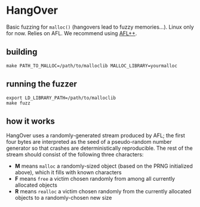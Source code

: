 # HangOver

Basic fuzzing for `malloc()` (hangovers lead to fuzzy memories...). Linux only for now. Relies on AFL. We recommend using [AFL++](https://github.com/AFLplusplus/AFLplusplus).

## building

    make PATH_TO_MALLOC=/path/to/malloclib MALLOC_LIBRARY=yourmalloc

## running the fuzzer

    export LD_LIBRARY_PATH=/path/to/malloclib
    make fuzz

## how it works

HangOver uses a randomly-generated stream produced by AFL; the first four bytes are interpreted as the seed of a pseudo-random number generator so that crashes are deterministically reproducible. The rest of the stream should consist of the following three characters:

* **M** means `malloc` a randomly-sized object (based on the PRNG initialized above), which it fills with known characters
* **F** means `free` a victim chosen randomly from among all currently allocated objects
* **R** means `realloc` a victim chosen randomly from the currently allocated objects to a randomly-chosen new size
